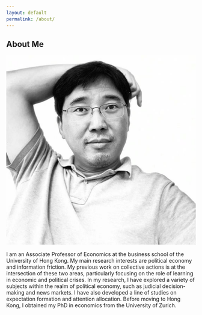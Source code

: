 ```yaml
---
layout: default
permalink: /about/
---
```


## About Me

<img class="full-width-image" src="/image/hengchen.jpeg">

I am an Associate Professor of Economics at the business school of the University of Hong Kong. My main research interests are political economy and information friction. My previous work on collective actions is at the intersection of these two areas, particularly focusing on the role of learning in economic and political crises. In my research, I have explored a variety of subjects within the realm of political economy, such as judicial decision-making and news markets. I have also developed a line of studies on expectation formation and attention allocation. Before moving to Hong Kong, I obtained my PhD in economics from the University of Zurich.
